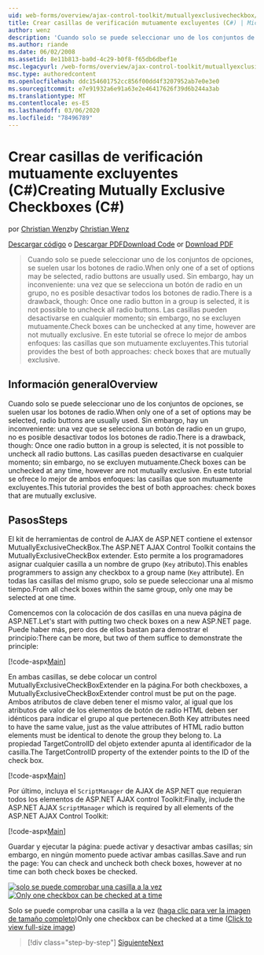 ```yaml
---
uid: web-forms/overview/ajax-control-toolkit/mutuallyexclusivecheckbox/creating-mutually-exclusive-checkboxes-cs
title: Crear casillas de verificación mutuamente excluyentes (C#) | Microsoft Docs
author: wenz
description: 'Cuando solo se puede seleccionar uno de los conjuntos de opciones, se suelen usar los botones de radio. Sin embargo, hay un inconveniente: cuando se selecciona un botón de radio en un grupo,...'
ms.author: riande
ms.date: 06/02/2008
ms.assetid: 8e11b813-ba0d-4c29-b0f8-f65db6dbef1e
msc.legacyurl: /web-forms/overview/ajax-control-toolkit/mutuallyexclusivecheckbox/creating-mutually-exclusive-checkboxes-cs
msc.type: authoredcontent
ms.openlocfilehash: ddc154601752cc856f00dd4f3207952ab7e0e3e0
ms.sourcegitcommit: e7e91932a6e91a63e2e46417626f39d6b244a3ab
ms.translationtype: MT
ms.contentlocale: es-ES
ms.lasthandoff: 03/06/2020
ms.locfileid: "78496789"
---
```

# <a name="creating-mutually-exclusive-checkboxes-c"></a><span data-ttu-id="613e6-104">Crear casillas de verificación mutuamente excluyentes (C#)</span><span class="sxs-lookup"><span data-stu-id="613e6-104">Creating Mutually Exclusive Checkboxes (C#)</span></span>

<span data-ttu-id="613e6-105">por [Christian Wenz](https://github.com/wenz)</span><span class="sxs-lookup"><span data-stu-id="613e6-105">by [Christian Wenz](https://github.com/wenz)</span></span>

<span data-ttu-id="613e6-106">[Descargar código](https://download.microsoft.com/download/9/3/f/93f8daea-bebd-4821-833b-95205389c7d0/MutuallyExclusiveCheckBox0.cs.zip) o [Descargar PDF](https://download.microsoft.com/download/b/6/a/b6ae89ee-df69-4c87-9bfb-ad1eb2b23373/mutuallyexclusivecheckbox0CS.pdf)</span><span class="sxs-lookup"><span data-stu-id="613e6-106">[Download Code](https://download.microsoft.com/download/9/3/f/93f8daea-bebd-4821-833b-95205389c7d0/MutuallyExclusiveCheckBox0.cs.zip) or [Download PDF](https://download.microsoft.com/download/b/6/a/b6ae89ee-df69-4c87-9bfb-ad1eb2b23373/mutuallyexclusivecheckbox0CS.pdf)</span></span>

> <span data-ttu-id="613e6-107">Cuando solo se puede seleccionar uno de los conjuntos de opciones, se suelen usar los botones de radio.</span><span class="sxs-lookup"><span data-stu-id="613e6-107">When only one of a set of options may be selected, radio buttons are usually used.</span></span> <span data-ttu-id="613e6-108">Sin embargo, hay un inconveniente: una vez que se selecciona un botón de radio en un grupo, no es posible desactivar todos los botones de radio.</span><span class="sxs-lookup"><span data-stu-id="613e6-108">There is a drawback, though: Once one radio button in a group is selected, it is not possible to uncheck all radio buttons.</span></span> <span data-ttu-id="613e6-109">Las casillas pueden desactivarse en cualquier momento; sin embargo, no se excluyen mutuamente.</span><span class="sxs-lookup"><span data-stu-id="613e6-109">Check boxes can be unchecked at any time, however are not mutually exclusive.</span></span> <span data-ttu-id="613e6-110">En este tutorial se ofrece lo mejor de ambos enfoques: las casillas que son mutuamente excluyentes.</span><span class="sxs-lookup"><span data-stu-id="613e6-110">This tutorial provides the best of both approaches: check boxes that are mutually exclusive.</span></span>

## <a name="overview"></a><span data-ttu-id="613e6-111">Información general</span><span class="sxs-lookup"><span data-stu-id="613e6-111">Overview</span></span>

<span data-ttu-id="613e6-112">Cuando solo se puede seleccionar uno de los conjuntos de opciones, se suelen usar los botones de radio.</span><span class="sxs-lookup"><span data-stu-id="613e6-112">When only one of a set of options may be selected, radio buttons are usually used.</span></span> <span data-ttu-id="613e6-113">Sin embargo, hay un inconveniente: una vez que se selecciona un botón de radio en un grupo, no es posible desactivar todos los botones de radio.</span><span class="sxs-lookup"><span data-stu-id="613e6-113">There is a drawback, though: Once one radio button in a group is selected, it is not possible to uncheck all radio buttons.</span></span> <span data-ttu-id="613e6-114">Las casillas pueden desactivarse en cualquier momento; sin embargo, no se excluyen mutuamente.</span><span class="sxs-lookup"><span data-stu-id="613e6-114">Check boxes can be unchecked at any time, however are not mutually exclusive.</span></span> <span data-ttu-id="613e6-115">En este tutorial se ofrece lo mejor de ambos enfoques: las casillas que son mutuamente excluyentes.</span><span class="sxs-lookup"><span data-stu-id="613e6-115">This tutorial provides the best of both approaches: check boxes that are mutually exclusive.</span></span>

## <a name="steps"></a><span data-ttu-id="613e6-116">Pasos</span><span class="sxs-lookup"><span data-stu-id="613e6-116">Steps</span></span>

<span data-ttu-id="613e6-117">El kit de herramientas de control de AJAX de ASP.NET contiene el extensor MutuallyExclusiveCheckBox.</span><span class="sxs-lookup"><span data-stu-id="613e6-117">The ASP.NET AJAX Control Toolkit contains the MutuallyExclusiveCheckBox extender.</span></span> <span data-ttu-id="613e6-118">Esto permite a los programadores asignar cualquier casilla a un nombre de grupo (`Key` atributo).</span><span class="sxs-lookup"><span data-stu-id="613e6-118">This enables programmers to assign any checkbox to a group name (`Key` attribute).</span></span> <span data-ttu-id="613e6-119">En todas las casillas del mismo grupo, solo se puede seleccionar una al mismo tiempo.</span><span class="sxs-lookup"><span data-stu-id="613e6-119">From all check boxes within the same group, only one may be selected at one time.</span></span>

<span data-ttu-id="613e6-120">Comencemos con la colocación de dos casillas en una nueva página de ASP.NET.</span><span class="sxs-lookup"><span data-stu-id="613e6-120">Let's start with putting two check boxes on a new ASP.NET page.</span></span> <span data-ttu-id="613e6-121">Puede haber más, pero dos de ellos bastan para demostrar el principio:</span><span class="sxs-lookup"><span data-stu-id="613e6-121">There can be more, but two of them suffice to demonstrate the principle:</span></span>

[!code-aspx[Main](creating-mutually-exclusive-checkboxes-cs/samples/sample1.aspx)]

<span data-ttu-id="613e6-122">En ambas casillas, se debe colocar un control MutuallyExclusiveCheckBoxExtender en la página.</span><span class="sxs-lookup"><span data-stu-id="613e6-122">For both checkboxes, a MutuallyExclusiveCheckBoxExtender control must be put on the page.</span></span> <span data-ttu-id="613e6-123">Ambos atributos de clave deben tener el mismo valor, al igual que los atributos de valor de los elementos de botón de radio HTML deben ser idénticos para indicar el grupo al que pertenecen.</span><span class="sxs-lookup"><span data-stu-id="613e6-123">Both Key attributes need to have the same value, just as the value attributes of HTML radio button elements must be identical to denote the group they belong to.</span></span> <span data-ttu-id="613e6-124">La propiedad TargetControlID del objeto extender apunta al identificador de la casilla.</span><span class="sxs-lookup"><span data-stu-id="613e6-124">The TargetControlID property of the extender points to the ID of the check box.</span></span>

[!code-aspx[Main](creating-mutually-exclusive-checkboxes-cs/samples/sample2.aspx)]

<span data-ttu-id="613e6-125">Por último, incluya el `ScriptManager` de AJAX de ASP.NET que requieran todos los elementos de ASP.NET AJAX control Toolkit:</span><span class="sxs-lookup"><span data-stu-id="613e6-125">Finally, include the ASP.NET AJAX `ScriptManager` which is required by all elements of the ASP.NET AJAX Control Toolkit:</span></span>

[!code-aspx[Main](creating-mutually-exclusive-checkboxes-cs/samples/sample3.aspx)]

<span data-ttu-id="613e6-126">Guardar y ejecutar la página: puede activar y desactivar ambas casillas; sin embargo, en ningún momento puede activar ambas casillas.</span><span class="sxs-lookup"><span data-stu-id="613e6-126">Save and run the page: You can check and uncheck both check boxes, however at no time can both check boxes be checked.</span></span>

<span data-ttu-id="613e6-127">[![solo se puede comprobar una casilla a la vez](creating-mutually-exclusive-checkboxes-cs/_static/image2.png)](creating-mutually-exclusive-checkboxes-cs/_static/image1.png)</span><span class="sxs-lookup"><span data-stu-id="613e6-127">[![Only one checkbox can be checked at a time](creating-mutually-exclusive-checkboxes-cs/_static/image2.png)](creating-mutually-exclusive-checkboxes-cs/_static/image1.png)</span></span>

<span data-ttu-id="613e6-128">Solo se puede comprobar una casilla a la vez ([haga clic para ver la imagen de tamaño completo](creating-mutually-exclusive-checkboxes-cs/_static/image3.png))</span><span class="sxs-lookup"><span data-stu-id="613e6-128">Only one checkbox can be checked at a time ([Click to view full-size image](creating-mutually-exclusive-checkboxes-cs/_static/image3.png))</span></span>

> [!div class="step-by-step"]
> [<span data-ttu-id="613e6-129">Siguiente</span><span class="sxs-lookup"><span data-stu-id="613e6-129">Next</span></span>](creating-mutually-exclusive-checkboxes-vb.md)
